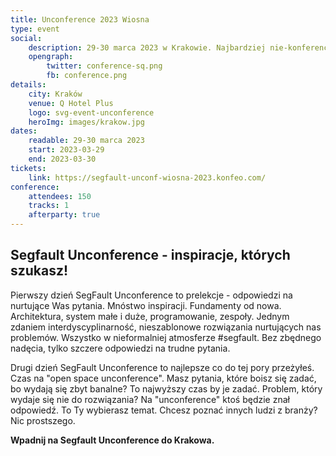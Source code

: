 ```yaml
---
title: Unconference 2023 Wiosna
type: event
social:
    description: 29-30 marca 2023 w Krakowie. Najbardziej nie-konferencja której szukasz
    opengraph:
        twitter: conference-sq.png
        fb: conference.png     
details:
    city: Kraków
    venue: Q Hotel Plus
    logo: svg-event-unconference
    heroImg: images/krakow.jpg
dates: 
    readable: 29-30 marca 2023
    start: 2023-03-29
    end: 2023-03-30
tickets: 
    link: https://segfault-unconf-wiosna-2023.konfeo.com/
conference:
    attendees: 150
    tracks: 1
    afterparty: true
---
```


## Segfault Unconference - inspiracje, których szukasz!


Pierwszy dzień SegFault Unconference to prelekcje - odpowiedzi na nurtujące Was pytania. Mnóstwo inspiracji. Fundamenty od nowa. Architektura, system małe i duże, programowanie, zespoły. Jednym zdaniem interdyscyplinarność, nieszablonowe rozwiązania
nurtujących nas problemów. Wszystko w nieformalniej atmosferze
#segfault. Bez zbędnego nadęcia, tylko szczere odpowiedzi na trudne pytania. 

Drugi dzień SegFault Unconference to najlepsze co do tej pory przeżyłeś. Czas na "open space unconference". Masz pytania, które boisz się zadać, bo wydają się zbyt banalne? To najwyższy czas by je zadać. Problem, który wydaje się nie do rozwiązania? Na "unconference" ktoś będzie znał odpowiedź. To Ty wybierasz temat. Chcesz poznać innych ludzi z branży? Nic prostszego. 


**Wpadnij na Segfault Unconference do Krakowa.**